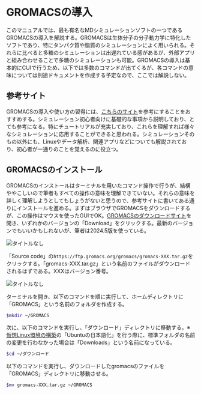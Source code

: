 # GROMACSの導入
このマニュアルでは、最も有名なMDシミュレーションソフトの一つであるGROMACSの導入を解説する。GROMACSは生体分子の分子動力学に特化したソフトであり、特にタンパク質や脂質のシミュレーションによく用いられる。それらに比べると多糖のシミュレーションは出遅れている感があるが、外部アプリと組み合わせることで多糖のシミュレーションも可能。GROMACSの導入は基本的にCUIで行うため、以下では多数のコマンドが出てくるが、各コマンドの意味については別途ドキュメントを作成する予定なので、ここでは解説しない。  

## 参考サイト
GROMACSの導入や使い方の習得には、[こちらのサイト](https://onefive13.github.io/homepage/index.html "MDNOTES")を参考にすることをおすすめする。シミュレーション初心者向けに基礎的な事項から説明しており、とても参考になる。特にチュートリアルが充実しており、これらを理解すれば様々なシミュレーションに応用することができると思われる。シミュレーションそのもの以外にも、Linuxやデータ解析、関連アプリなどについても解説されており、初心者が一通りのことを覚えるのに役立つ。  

## GROMACSのインストール
GROMACSのインストールはターミナルを用いたコマンド操作で行うが、結構ややこしいので筆者もすべての操作の意味を理解できていない。それらの意味を詳しく理解しようとしてもしょうがないと思うので、参考サイトに書いてある通りにインストールを進める。まずはブラウザでGROMACSをダウンロードするが、この操作はマウスを使ったGUIでOK。[GROMACSのダウンロードサイト](https://manual.gromacs.org/documentation/ "GROMACS documentation")を開き、いずれかのバージョンの「Download」をクリックする。最新のバージョンでもいいかもしれないが、筆者は2024.5版を使っている。  

![タイトルなし](https\://github.com/user-attachments/assets/08620374-77b4-4f20-bcbc-13ecd32c3166)

「Source code」の`https://ftp.gromacs.org/gromacs/gromacs-XXX.tar.gz`をクリックする。「gromacs-XXX.tar.gz」という名前のファイルがダウンロードされるはずである。XXXはバージョン番号。

![タイトルなし](https://github.com/user-attachments/assets/35e235ee-0574-4321-85ac-e7f03ff72515)


ターミナルを開き、以下のコマンドを順に実行して、ホームディレクトリに「GROMACS」という名前のフォルダを作成する。  

```bash
$mkdir ~/GROMACS
```

次に、以下のコマンドを実行し、「ダウンロード」ディレクトリに移動する。※[仮想Linux環境の構築](./Virtual-Linux.md)の「Ubuntuの日本語化」を行う際に、標準フォルダの名前の変更を行わなかった場合は「Downloads」という名前になっている。

```bash
$cd ~/ダウンロード
```

以下のコマンドを実行し、ダウンロードしたgromacsのファイルを「GROMACS」ディレクトリに移動させる。  

```bash
$mv gromacs-XXX.tar.gz ~/GROMACS
```

